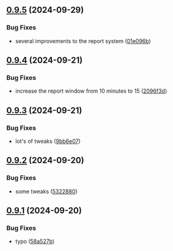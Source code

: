 ## [0.9.5](https://github.com/Torwent/wasp-discord/compare/v0.9.4...v0.9.5) (2024-09-29)


### Bug Fixes

* several improvements to the report system ([01e096b](https://github.com/Torwent/wasp-discord/commit/01e096b497756b562345702ada65ee6de7a0d264))



## [0.9.4](https://github.com/Torwent/wasp-discord/compare/v0.9.3...v0.9.4) (2024-09-21)


### Bug Fixes

* increase the report window from 10 minutes to 15 ([2096f3d](https://github.com/Torwent/wasp-discord/commit/2096f3dc16dc1d8197bc7302ba42afd9b3dea28f))



## [0.9.3](https://github.com/Torwent/wasp-discord/compare/v0.9.2...v0.9.3) (2024-09-21)


### Bug Fixes

* lot's of tweaks ([9bb6e07](https://github.com/Torwent/wasp-discord/commit/9bb6e07047f9d9d788ec60ad445c2837f131459e))



## [0.9.2](https://github.com/Torwent/wasp-discord/compare/v0.9.1...v0.9.2) (2024-09-20)


### Bug Fixes

* some tweaks ([5322880](https://github.com/Torwent/wasp-discord/commit/53228806891bdf90bb95a3997455f88c18b23ee0))



## [0.9.1](https://github.com/Torwent/wasp-discord/compare/v0.9.0...v0.9.1) (2024-09-20)


### Bug Fixes

* typo ([58a527b](https://github.com/Torwent/wasp-discord/commit/58a527b944410c7faceefef8b8b5a07da1a4af5c))



